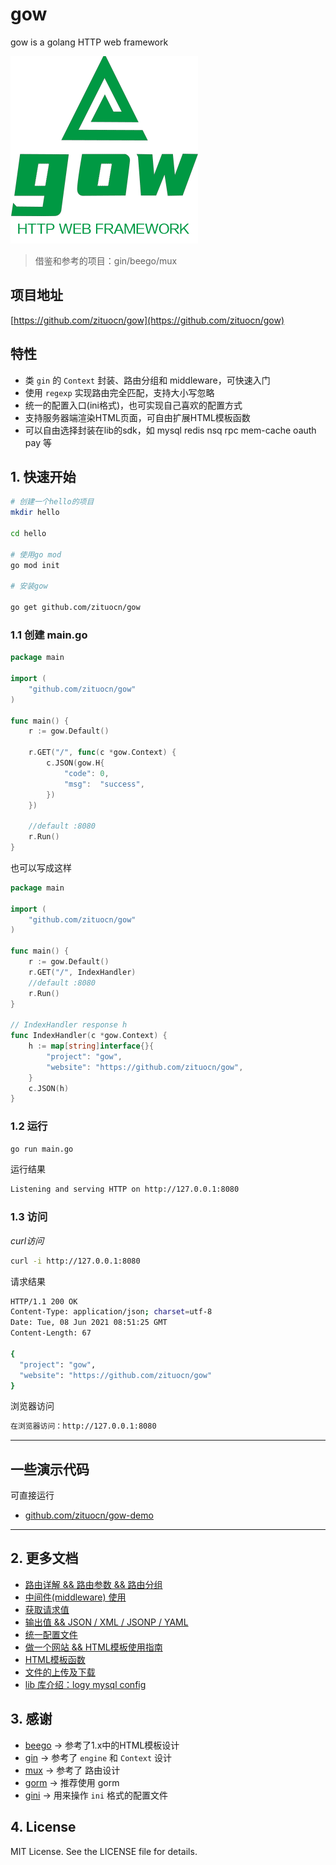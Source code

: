 # gow
gow is a golang HTTP web framework

![gow logo](docs/logo.png)


> 借鉴和参考的项目：gin/beego/mux

## 项目地址

[https://github.com/zituocn/gow](https://github.com/zituocn/gow)

## 特性

* 类 `gin` 的 `Context` 封装、路由分组和 middleware，可快速入门
* 使用 `regexp` 实现路由完全匹配，支持大小写忽略
* 统一的配置入口(ini格式)，也可实现自己喜欢的配置方式
* 支持服务器端渲染HTML页面，可自由扩展HTML模板函数
* 可以自由选择封装在lib的sdk，如 mysql redis nsq rpc mem-cache oauth pay 等

## 1. 快速开始

```sh
# 创建一个hello的项目
mkdir hello

cd hello

# 使用go mod
go mod init

# 安装gow

go get github.com/zituocn/gow
```

### 1.1 创建 main.go

```go
package main

import (
	"github.com/zituocn/gow"
)

func main() {
	r := gow.Default()

	r.GET("/", func(c *gow.Context) {
		c.JSON(gow.H{
			"code": 0,
			"msg":  "success",
		})
	})

	//default :8080
	r.Run()
}
```

也可以写成这样

```go
package main

import (
	"github.com/zituocn/gow"
)

func main() {
	r := gow.Default()
	r.GET("/", IndexHandler)
	//default :8080
	r.Run()
}

// IndexHandler response h
func IndexHandler(c *gow.Context) {
	h := map[string]interface{}{
		"project": "gow",
		"website": "https://github.com/zituocn/gow",
	}
	c.JSON(h)
}

```

### 1.2 运行

```sh
go run main.go
```

运行结果

```sh
Listening and serving HTTP on http://127.0.0.1:8080
```

### 1.3 访问

*curl访问*

```sh
curl -i http://127.0.0.1:8080
```

请求结果

```sh
HTTP/1.1 200 OK
Content-Type: application/json; charset=utf-8
Date: Tue, 08 Jun 2021 08:51:25 GMT
Content-Length: 67

{
  "project": "gow",
  "website": "https://github.com/zituocn/gow"
}
```

浏览器访问

```sh
在浏览器访问：http://127.0.0.1:8080
```

---

## 一些演示代码

可直接运行

* [github.com/zituocn/gow-demo](https://github.com/zituocn/gow-demo)

---

## 2. 更多文档

* [路由详解 && 路由参数 && 路由分组](https://github.com/zituocn/gow/blob/main/docs/route.md)
* [中间件(middleware) 使用](https://github.com/zituocn/gow/blob/main/docs/middleware.md)
* [获取请求值](https://github.com/zituocn/gow/blob/main/docs/request.md)
* [输出值 && JSON / XML / JSONP / YAML](https://github.com/zituocn/gow/blob/main/docs/response.md)
* [统一配置文件](https://github.com/zituocn/gow/blob/main/docs/config.md)
* [做一个网站 && HTML模板使用指南](https://github.com/zituocn/gow/blob/main/docs/website.md)
* [HTML模板函数](https://github.com/zituocn/gow/blob/main/docs/html.md)
* [文件的上传及下载](https://github.com/zituocn/gow/blob/main/docs/upload.md)
* [lib 库介绍：logy mysql config ](https://github.com/zituocn/gow/blob/main/docs/lib.md)

## 3. 感谢

* [beego](https://github.com/beego/beego) -> 参考了1.x中的HTML模板设计
* [gin](https://github.com/gin-gonic/gin) -> 参考了 `engine` 和 `Context` 设计
* [mux](https://github.com/gorilla/mux)   -> 参考了 路由设计
* [gorm](https://github.com/go-gorm/gorm) -> 推荐使用 gorm
* [gini](https://github.com/gkzy/gini)     -> 用来操作 `ini` 格式的配置文件

## 4. License

MIT License. See the LICENSE file for details.



